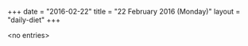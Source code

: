 +++
date = "2016-02-22"
title = "22 February 2016 (Monday)"
layout = "daily-diet"
+++

\<no entries\>